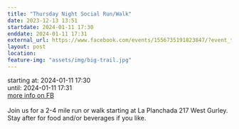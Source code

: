 ```yaml
---
title: "Thursday Night Social Run/Walk"
date: 2023-12-13 13:51
startdate: 2024-01-11 17:30
enddate: 2024-01-11 17:31
external_url: https://www.facebook.com/events/1556735191823847/?event_time_id=1556735208490512
layout: post
location: 
feature-img: "assets/img/big-trail.jpg"
---
```


starting at: 2024-01-11 17:30<br>until: 2024-01-11 17:31<br><a href="https://www.facebook.com/events/1556735191823847/?event_time_id=1556735208490512">more info on FB</a><br><br>Join us for a 2-4 mile run or walk starting at La Planchada 217 West Gurley. Stay after for food and/or beverages if you like. <br>
  <br>
  
